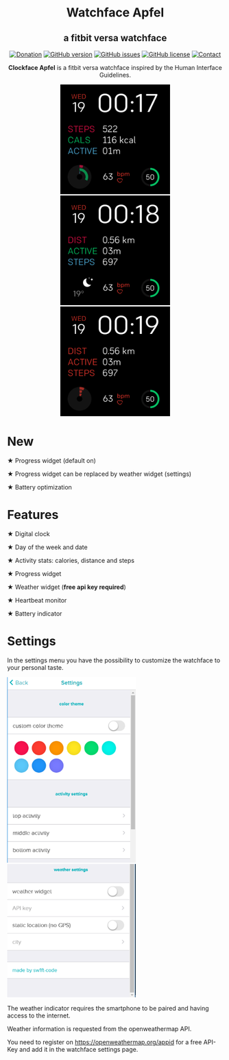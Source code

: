 <h1 align="center">
  Watchface Apfel
</h1>
<h2 align="center">
  a fitbit versa watchface
</h2>

<div align="center">


[![Donation](https://img.shields.io/badge/DONATE-%E2%9D%A4%EF%B8%8F-red.svg?style=for-the-badge)](https://paypal.me/sw1ftcode)
[![GitHub version](https://img.shields.io/badge/VERSION-1.1.0-blue.svg?style=for-the-badge)](https://github.com/sw1ft-code/fitbit-versa-apfel/releases)
[![GitHub issues](https://img.shields.io/github/issues/sw1ft-code/fitbit-versa-apfel.svg?style=for-the-badge)](https://github.com/sw1ft-code/fitbit-versa-apfel/issues)
[![GitHub license](https://img.shields.io/github/license/sw1ft-code/fitbit-versa-apfel.svg?style=for-the-badge)](https://github.com/sw1ft-code/fitbit-versa-apfel/blob/master/LICENSE)
[![Contact](https://img.shields.io/badge/CONTACT-%F0%9F%93%A7-yellow.svg?style=for-the-badge)](mailto:sw1ft-code@outlook.com?subject=Fitbit%20Versa%20Apfel&body=)

</div>

<p align="center">
  <b>Clockface Apfel</b> is a fitbit versa watchface inspired by the Human Interface Guidelines.
</p>

<p align="center">
    <img src="screenshots/screenshot_progress.png" width="256" height="256" title="Default-Theme with progress">
  <img src="screenshots/screenshot_weather.png" width="256" height="256" title="Default-Theme with weather">
  <img src="screenshots/screenshot_red.png" width="256" height="256" title="Custom-Theme red color">
</p>

# New

★ Progress widget (default on)

★ Progress widget can be replaced by weather widget (settings)

★ Battery optimization


# Features

★ Digital clock

★ Day of the week and date

★ Activity stats: calories, distance and steps

★ Progress widget

★ Weather widget (<b>free api key required</b>)

★ Heartbeat monitor

★ Battery indicator

# Settings

In the settings menu you have the possibility to customize the watchface to your personal taste.

<p align="left">
  <img src="screenshots/screenshot_settings_1.png" width="300" height="auto" title="Settings">
  <img src="screenshots/screenshot_settings_2.png" width="300" height="auto" title="Settings">
</p>

The weather indicator requires the smartphone to be paired and having access to the internet.

Weather information is requested from the openweathermap API.

You need to register on https://openweathermap.org/appid for a free API-Key and add it in the watchface settings page.

#
